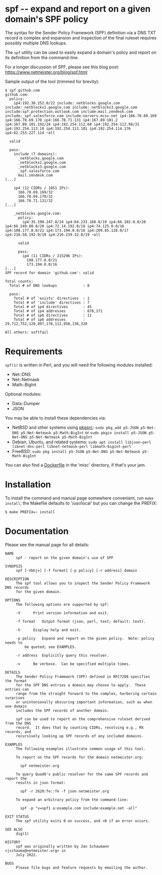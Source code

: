 # spf -- expand and report on a given domain's SPF policy

The syntax for the Sender Policy Framework (SPF)
definition via a DNS TXT record is complex and
expansion and inspection of the final ruleset requires
possibly multiple DNS lookups.

The `spf` utility can be used to easily expand a
domain's policy and report on its definition from the
command-line.

For a longer discussion of SPF, please see this blog
post:
https://www.netmeister.org/blog/spf.html

Sample output of the tool (trimmed for brevity):

```
$ spf github.com
github.com:
  policy:
    ip4:192.30.252.0/22 include:_netblocks.google.com include:_netblocks2.google.com include:_netblocks3.google.com include:spf.protection.outlook.com include:mail.zendesk.com include:_spf.salesforce.com include:servers.mcsv.net ip4:166.78.69.169 ip4:166.78.69.170 ip4:166.78.71.131 ip4:167.89.101.2 ip4:167.89.101.192/28 ip4:192.254.112.60 ip4:192.254.112.98/31 ip4:192.254.113.10 ip4:192.254.113.101 ip4:192.254.114.176 ip4:62.253.227.114 ~all

  valid

  pass:
    include (7 domains):
      _netblocks.google.com
      _netblocks2.google.com
      _netblocks3.google.com
      _spf.salesforce.com
      mail.zendesk.com
[...]

    ip4 (12 CIDRs / 1051 IPs):
      166.78.69.169/32
      166.78.69.170/32
      166.78.71.131/32
[...]

    _netblocks.google.com:
      policy:
        ip4:35.190.247.0/24 ip4:64.233.160.0/19 ip4:66.102.0.0/20 ip4:66.249.80.0/20 ip4:72.14.192.0/18 ip4:74.125.0.0/16 ip4:108.177.8.0/21 ip4:173.194.0.0/16 ip4:209.85.128.0/17 ip4:216.58.192.0/19 ip4:216.239.32.0/19 ~all

      valid

      pass:
        ip4 (11 CIDRs / 215296 IPs):
          108.177.8.0/21
          173.194.0.0/16
[...]
SPF record for domain 'github.com': valid

Total counts:
  Total # of DNS lookups            : 8

  pass:
    Total # of 'exists' directives  : 1
    Total # of 'include' directives : 7
    Total # of ip4 directives       : 45
    Total # of ip4 addresses        : 870,171
    Total # of ip6 directives       : 11
    Total # of ip6 addresses        : 29,712,752,120,897,178,112,958,136,320

All others: softfail
```

Requirements
============

`spf(1)` is written in Perl, and you will need
the following modules installed:

* Net::DNS
* Net::Netmask
* Math::BigInt

Optional modules:

* Data::Dumper
* JSON

You may be able to install these dependencies via:

* NetBSD and other systems using [pkgsrc](https://pkgsrc.org):
`sudo pkg_add p5-JSON p5-Net-DNS p5-Net-Netmask p5-Math-BigInt`
or
`sudo pkgin install p5-JSON p5-Net-DNS p5-Net-Netmask p5-Math-BigInt`
* Debian, Ubuntu, and related systems:
`sudo apt install libjson-perl libnet-dns-perl libnet-netmask-perl libmath-bigint-perl`
* FreeBSD:
`sudo pkg install p5-JSON p5-Net-DNS p5-Net-Netmask p5-Math-BigInt`

You can also find a
[Dockerfile](https://github.com/jschauma/spf/blob/main/misc/Dockerfile)
in the 'misc' directory, if that's your jam.

Installation
============

To install the command and manual page somewhere
convenient, run `make install`; the Makefile defaults
to '/usr/local' but you can change the PREFIX:

```
$ make PREFIX=~ install
```

Documentation
=============

Please see the manual page for all details:


```
NAME
     spf - report on the given domain's use of SPF

SYNOPSIS
     spf [-Vbhjv] [-f format] [-p policy] [-r address] domain

DESCRIPTION
     The spf tool allows you to inspect the Sender Policy Framework DNS records
     for the given domain.

OPTIONS
     The following options are supported by spf:

     -V		 Print version information and exit.

     -f format	 Output format (json, perl, text; default: text).

     -h		 Display help and exit.

     -p policy	 Expand and report on the given policy.	 Note: policy needs to
		 be quoted; see EXAMPLES.

     -r address	 Explicitly query this resolver.

     -v		 Be verbose.  Can be specified multiple times.

DETAILS
     The Sender Policy Framework (SPF) defined in RFC7208 specifies the format
     for the SPF DNS entries a domain may choose to apply.  These entries can
     range from the straight forward to the complex, harboring certain surprises
     or unintenionally obscuring important information, such as when one domain
     includes the SPF records of another domain.

     spf can be used to report on the comprehensive ruleset derived from the DNS
     record.  It does that by counting CIDRs, resolving e.g., MX records, and
     recursively looking up SPF records of any included domains.

EXAMPLES
     The following examples illustrate common usage of this tool.

     To report on the SPF records for the domain netmeister.org:

	   spf netmeister.org

     To query Quad9's public resolver for the same SPF records and report the
     results in json format:

	   spf -r 2620:fe::fe -f json netmeister.org

     To expand an arbitrary policy from the command-line:

	   spf -p "v=spf1 a:example.com include:example.net -all"

EXIT STATUS
     The spf utility exits 0 on success, and >0 if an error occurs.

SEE ALSO
     dig(1)

HISTORY
     spf was originally written by Jan Schaumann <jschauma@netmeister.org> in
     July 2022.

BUGS
     Please file bugs and feature requests by emailing the author.
```

